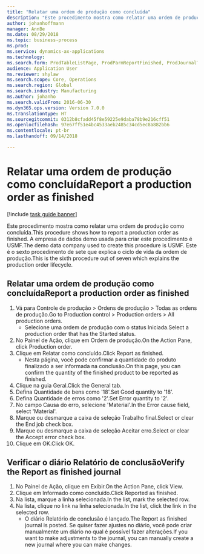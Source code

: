 ```yaml
--- 
title: "Relatar uma ordem de produção como concluída"
description: "Este procedimento mostra como relatar uma ordem de produção como concluída."
author: johanhoffmann
manager: AnnBe
ms.date: 08/29/2018
ms.topic: business-process
ms.prod: 
ms.service: dynamics-ax-applications
ms.technology: 
ms.search.form: ProdTableListPage, ProdParmReportFinished, ProdJournalTransProd
audience: Application User
ms.reviewer: shylaw
ms.search.scope: Core, Operations
ms.search.region: Global
ms.search.industry: Manufacturing
ms.author: johanho
ms.search.validFrom: 2016-06-30
ms.dyn365.ops.version: Version 7.0.0
ms.translationtype: HT
ms.sourcegitcommit: 0312b8cfadd45f8e59225e9daba78b9e216cff51
ms.openlocfilehash: 97e67ff51e4bc4533aeb2485c34cd5ec8a882bb6
ms.contentlocale: pt-br
ms.lasthandoff: 09/14/2018

---
```

# <a name="report-a-production-order-as-finished"></a><span data-ttu-id="26dbf-103">Relatar uma ordem de produção como concluída</span><span class="sxs-lookup"><span data-stu-id="26dbf-103">Report a production order as finished</span></span>

[!include [task guide banner](../../includes/task-guide-banner.md)]

<span data-ttu-id="26dbf-104">Este procedimento mostra como relatar uma ordem de produção como concluída.</span><span class="sxs-lookup"><span data-stu-id="26dbf-104">This procedure shows how to report a production order as finished.</span></span> <span data-ttu-id="26dbf-105">A empresa de dados demo usada para criar este procedimento é USMF.</span><span class="sxs-lookup"><span data-stu-id="26dbf-105">The demo data company used to create this procedure is USMF.</span></span> <span data-ttu-id="26dbf-106">Este é o sexto procedimento de sete que explica o ciclo de vida da ordem de produção.</span><span class="sxs-lookup"><span data-stu-id="26dbf-106">This is the sixth procedure out of seven which explains the production order lifecycle.</span></span>


## <a name="report-a-production-order-as-finished"></a><span data-ttu-id="26dbf-107">Relatar uma ordem de produção como concluída</span><span class="sxs-lookup"><span data-stu-id="26dbf-107">Report a production order as finished</span></span>
1. <span data-ttu-id="26dbf-108">Vá para Controle de produção > Ordens de produção > Todas as ordens de produção.</span><span class="sxs-lookup"><span data-stu-id="26dbf-108">Go to Production control > Production orders > All production orders.</span></span>
    * <span data-ttu-id="26dbf-109">Selecione uma ordem de produção com o status Iniciada.</span><span class="sxs-lookup"><span data-stu-id="26dbf-109">Select a production order that has the Started status.</span></span>  
2. <span data-ttu-id="26dbf-110">No Painel de Ação, clique em Ordem de produção.</span><span class="sxs-lookup"><span data-stu-id="26dbf-110">On the Action Pane, click Production order.</span></span>
3. <span data-ttu-id="26dbf-111">Clique em Relatar como concluído.</span><span class="sxs-lookup"><span data-stu-id="26dbf-111">Click Report as finished.</span></span>
    * <span data-ttu-id="26dbf-112">Nesta página, você pode confirmar a quantidade do produto finalizado a ser informada na conclusão.</span><span class="sxs-lookup"><span data-stu-id="26dbf-112">On this page, you can confirm the quantity of the finished product to be reported as finished.</span></span>  
4. <span data-ttu-id="26dbf-113">Clique na guia Geral.</span><span class="sxs-lookup"><span data-stu-id="26dbf-113">Click the General tab.</span></span>
5. <span data-ttu-id="26dbf-114">Defina Quantidade de bens como '18'.</span><span class="sxs-lookup"><span data-stu-id="26dbf-114">Set Good quantity to '18'.</span></span>
6. <span data-ttu-id="26dbf-115">Defina Quantidade de erros como '2'.</span><span class="sxs-lookup"><span data-stu-id="26dbf-115">Set Error quantity to '2'.</span></span>
7. <span data-ttu-id="26dbf-116">No campo Causa do erro, selecione 'Material'.</span><span class="sxs-lookup"><span data-stu-id="26dbf-116">In the Error cause field, select 'Material'.</span></span>
8. <span data-ttu-id="26dbf-117">Marque ou desmarque a caixa de seleção Trabalho final.</span><span class="sxs-lookup"><span data-stu-id="26dbf-117">Select or clear the End job check box.</span></span>
9. <span data-ttu-id="26dbf-118">Marque ou desmarque a caixa de seleção Aceitar erro.</span><span class="sxs-lookup"><span data-stu-id="26dbf-118">Select or clear the Accept error check box.</span></span>
10. <span data-ttu-id="26dbf-119">Clique em OK.</span><span class="sxs-lookup"><span data-stu-id="26dbf-119">Click OK.</span></span>

## <a name="verify-the-report-as-finished-journal"></a><span data-ttu-id="26dbf-120">Verificar o diário Relatório de conclusão</span><span class="sxs-lookup"><span data-stu-id="26dbf-120">Verify the Report as finished journal</span></span>
1. <span data-ttu-id="26dbf-121">No Painel de Ação, clique em Exibir.</span><span class="sxs-lookup"><span data-stu-id="26dbf-121">On the Action Pane, click View.</span></span>
2. <span data-ttu-id="26dbf-122">Clique em Informado como concluído.</span><span class="sxs-lookup"><span data-stu-id="26dbf-122">Click Reported as finished.</span></span>
3. <span data-ttu-id="26dbf-123">Na lista, marque a linha selecionada.</span><span class="sxs-lookup"><span data-stu-id="26dbf-123">In the list, mark the selected row.</span></span>
4. <span data-ttu-id="26dbf-124">Na lista, clique no link na linha selecionada.</span><span class="sxs-lookup"><span data-stu-id="26dbf-124">In the list, click the link in the selected row.</span></span>
    * <span data-ttu-id="26dbf-125">O diário Relatório de conclusão é lançado.</span><span class="sxs-lookup"><span data-stu-id="26dbf-125">The Report as finished journal is posted.</span></span> <span data-ttu-id="26dbf-126">Se quiser fazer ajustes no diário, você pode criar manualmente um diário no qual é possível fazer alterações.</span><span class="sxs-lookup"><span data-stu-id="26dbf-126">If you want to make adjustments to the journal, you can manually create  a new journal where you can make changes.</span></span>  


